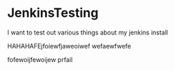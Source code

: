 # JenkinsTesting
I want to test out various things about my jenkins install


HAHAHAFEjfoiewfjaweoiwef
wefaewfwefe

fofewoijfewoijew prfail
